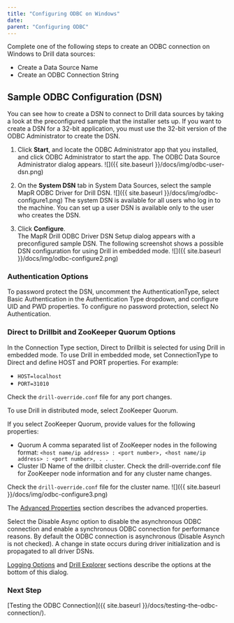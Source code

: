 ```yaml
---
title: "Configuring ODBC on Windows"
date: 
parent: "Configuring ODBC"
---
```


Complete one of the following steps to create an ODBC connection on Windows to Drill data
sources:

  * Create a Data Source Name
  * Create an ODBC Connection String

## Sample ODBC Configuration (DSN)

You can see how to create a DSN to connect to Drill data sources by taking a look at the preconfigured sample that the installer sets up. If
you want to create a DSN for a 32-bit application, you must use the 32-bit
version of the ODBC Administrator to create the DSN.

1. Click **Start**, and locate the ODBC Administrator app that you installed, and click  ODBC Administrator to start the app.
   The ODBC Data Source Administrator dialog appears.
   ![]({{ site.baseurl }}/docs/img/odbc-user-dsn.png)

2. On the **System DSN** tab in System Data Sources, select the sample MapR ODBC Driver for Drill DSN.
   ![]({{ site.baseurl }}/docs/img/odbc-configure1.png)
   The system DSN is available for all users who log in to the machine. You can set up a user DSN is available only to the user who creates the DSN.  
3. Click **Configure**.  
   The MapR Drill ODBC Driver DSN Setup dialog appears with a preconfigured sample DSN. The following screenshot shows a possible DSN configuration for using Drill in embedded mode.
   ![]({{ site.baseurl }}/docs/img/odbc-configure2.png)
   
### Authentication Options
To password protect the DSN, uncomment the AuthenticationType, select Basic Authentication in the Authentication Type dropdown, and configure UID and PWD properties. To configure no password protection, select No Authentication.

### Direct to Drillbit and ZooKeeper Quorum Options
In the Connection Type section, Direct to Drillbit is selected for using Drill in embedded mode. To use Drill in embedded mode, set ConnectionType to Direct and define HOST and PORT properties. For example:

* `HOST=localhost`  
* `PORT=31010`

Check the `drill-override.conf` file for any port changes. 

To use Drill in distributed mode, select ZooKeeper Quorum. 

If you select ZooKeeper Quorum, provide values for the following properties:

* Quorum
  A comma separated list of ZooKeeper nodes in the following format:
  `<host name/ip address> : <port number>, <host name/ip address> : <port number>, . . .`
* Cluster ID
  Name of the drillbit cluster. Check the drill-override.conf file for ZooKeeper node information and for any cluster name changes.

 Check the `drill-override.conf` file for the cluster name.
![]({{ site.baseurl }}/docs/img/odbc-configure3.png)

The [Advanced Properties]({{site.baseurl}}/docs/odbc-configuration-reference/) section describes the advanced properties.

Select the Disable Async option to disable the asynchronous ODBC connection and enable a synchronous ODBC connection for performance reasons. By default the ODBC connection is asynchronous (Disable Asynch is not checked). A change in state occurs during driver initialization and is propagated to all driver DSNs.


[Logging Options]({{site.baseurl}}/docs/odbc-configuration-reference/#logging-options) and [Drill Explorer]({{site.baseurl}}/docs/drill-explorer-introduction/) sections describe the options at the bottom of this dialog.

### Next Step

[Testing the ODBC Connection]({{ site.baseurl }}/docs/testing-the-odbc-connection/).

